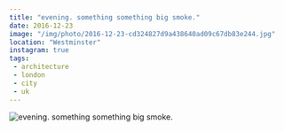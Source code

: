 ```yaml
---
title: "evening. something something big smoke."
date: 2016-12-23
image: "/img/photo/2016-12-23-cd324827d9a438640ad09c67db83e244.jpg"
location: "Westminster"
instagram: true
tags:
 - architecture
 - london
 - city
 - uk
---
```


![evening. something something big smoke.](/img/photo/2016-12-23-cd324827d9a438640ad09c67db83e244.jpg)
